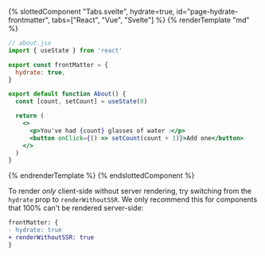 {% slottedComponent "Tabs.svelte", hydrate=true, id="page-hydrate-frontmatter", tabs=["React", "Vue", "Svelte"] %}
{% renderTemplate "md" %}
<section>

```jsx
// about.jsx
import { useState } from 'react'

export const frontMatter = {
  hydrate: true,
}

export default function About() {
  const [count, setCount] = useState(0)

  return (
    <>
      <p>You've had {count} glasses of water 💧</p>
      <button onClick={() => setCount(count + 1)}>Add one</button>
    </>
  )
}
```
</section>
<section hidden>

```html
<!--about.vue-->
<template>
  <p>You've had {{ count }} glasses of water 💧</p>
  <button @click="add()">Add one</button>
</template>

<script>
import { ref } from "vue";
export default {
  frontMatter: {
    hydrate: true,
  },
  setup() {
    const count = ref(0);
    const add = () => (count.value = count.value + 1);
    return { count, add };
  },
};
</script>
```
</section>
<section hidden>

```html
<!--about.svelte-->
<script context="module">
  export const frontMatter = {
    hydrate: true,
  };
</script>

<script>
  let count = 0;

  function add() {
    count += 1;
  }
</script>

<p>You've had {count} glasses of water 💧</p>
<button on:click={add}>Add one</button>
```
</section>

{% endrenderTemplate %}
{% endslottedComponent %}

To render _only_ client-side without server rendering, try switching from the `hydrate` prop to `renderWithoutSSR`. We only recommend this for components that 100% can't be rendered server-side:

```diff
frontMatter: {
- hydrate: true
+ renderWithoutSSR: true
}
```